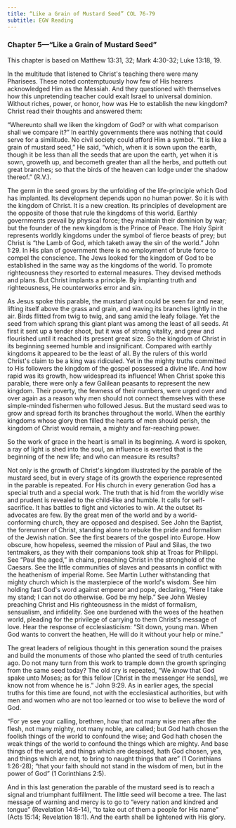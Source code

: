 ```yaml
---
title: “Like a Grain of Mustard Seed” COL 76-79
subtitle: EGW Reading
---
```


### Chapter 5—“Like a Grain of Mustard Seed”

This chapter is based on Matthew 13:31, 32; Mark 4:30-32; Luke 13:18, 19.

In the multitude that listened to Christ's teaching there were many Pharisees. These noted contemptuously how few of His hearers acknowledged Him as the Messiah. And they questioned with themselves how this unpretending teacher could exalt Israel to universal dominion. Without riches, power, or honor, how was He to establish the new kingdom? Christ read their thoughts and answered them:

“Whereunto shall we liken the kingdom of God? or with what comparison shall we compare it?” In earthly governments there was nothing that could serve for a similitude. No civil society could afford Him a symbol. “It is like a grain of mustard seed,” He said, “which, when it is sown upon the earth, though it be less than all the seeds that are upon the earth, yet when it is sown, groweth up, and becometh greater than all the herbs, and putteth out great branches; so that the birds of the heaven can lodge under the shadow thereof.” (R.V.).

The germ in the seed grows by the unfolding of the life-principle which God has implanted. Its development depends upon no human power. So it is with the kingdom of Christ. It is a new creation. Its principles of development are the opposite of those that rule the kingdoms of this world. Earthly governments prevail by physical force; they maintain their dominion by war; but the founder of the new kingdom is the Prince of Peace. The Holy Spirit represents worldly kingdoms under the symbol of fierce beasts of prey; but Christ is “the Lamb of God, which taketh away the sin of the world.” John 1:29. In His plan of government there is no employment of brute force to compel the conscience. The Jews looked for the kingdom of God to be established in the same way as the kingdoms of the world. To promote righteousness they resorted to external measures. They devised methods and plans. But Christ implants a principle. By implanting truth and righteousness, He counterworks error and sin.

As Jesus spoke this parable, the mustard plant could be seen far and near, lifting itself above the grass and grain, and waving its branches lightly in the air. Birds flitted from twig to twig, and sang amid the leafy foliage. Yet the seed from which sprang this giant plant was among the least of all seeds. At first it sent up a tender shoot, but it was of strong vitality, and grew and flourished until it reached its present great size. So the kingdom of Christ in its beginning seemed humble and insignificant. Compared with earthly kingdoms it appeared to be the least of all. By the rulers of this world Christ's claim to be a king was ridiculed. Yet in the mighty truths committed to His followers the kingdom of the gospel possessed a divine life. And how rapid was its growth, how widespread its influence! When Christ spoke this parable, there were only a few Galilean peasants to represent the new kingdom. Their poverty, the fewness of their numbers, were urged over and over again as a reason why men should not connect themselves with these simple-minded fishermen who followed Jesus. But the mustard seed was to grow and spread forth its branches throughout the world. When the earthly kingdoms whose glory then filled the hearts of men should perish, the kingdom of Christ would remain, a mighty and far-reaching power.

So the work of grace in the heart is small in its beginning. A word is spoken, a ray of light is shed into the soul, an influence is exerted that is the beginning of the new life; and who can measure its results?

Not only is the growth of Christ's kingdom illustrated by the parable of the mustard seed, but in every stage of its growth the experience represented in the parable is repeated. For His church in every generation God has a special truth and a special work. The truth that is hid from the worldly wise and prudent is revealed to the child-like and humble. It calls for self-sacrifice. It has battles to fight and victories to win. At the outset its advocates are few. By the great men of the world and by a world-conforming church, they are opposed and despised. See John the Baptist, the forerunner of Christ, standing alone to rebuke the pride and formalism of the Jewish nation. See the first bearers of the gospel into Europe. How obscure, how hopeless, seemed the mission of Paul and Silas, the two tentmakers, as they with their companions took ship at Troas for Philippi. See “Paul the aged,” in chains, preaching Christ in the stronghold of the Caesars. See the little communities of slaves and peasants in conflict with the heathenism of imperial Rome. See Martin Luther withstanding that mighty church which is the masterpiece of the world's wisdom. See him holding fast God's word against emperor and pope, declaring, “Here I take my stand; I can not do otherwise. God be my help.” See John Wesley preaching Christ and His righteousness in the midst of formalism, sensualism, and infidelity. See one burdened with the woes of the heathen world, pleading for the privilege of carrying to them Christ's message of love. Hear the response of ecclesiasticism: “Sit down, young man. When God wants to convert the heathen, He will do it without your help or mine.”

The great leaders of religious thought in this generation sound the praises and build the monuments of those who planted the seed of truth centuries ago. Do not many turn from this work to trample down the growth springing from the same seed today? The old cry is repeated, “We _know_ that God spake unto Moses; as for this fellow \[Christ in the messenger He sends\], we know not from whence he is.” John 9:29. As in earlier ages, the special truths for this time are found, not with the ecclesiastical authorities, but with men and women who are not too learned or too wise to believe the word of God.

“For ye see your calling, brethren, how that not many wise men after the flesh, not many mighty, not many noble, are called; but God hath chosen the foolish things of the world to confound the wise; and God hath chosen the weak things of the world to confound the things which are mighty. And base things of the world, and things which are despised, hath God chosen, yea, and things which are not, to bring to naught things that are” (1 Corinthians 1:26-28); “that your faith should not stand in the wisdom of men, but in the power of God” (1 Corinthians 2:5).

And in this last generation the parable of the mustard seed is to reach a signal and triumphant fulfillment. The little seed will become a tree. The last message of warning and mercy is to go to “every nation and kindred and tongue” (Revelation 14:6-14), “to take out of them a people for His name” (Acts 15:14; Revelation 18:1). And the earth shall be lightened with His glory.